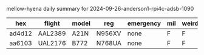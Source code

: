 mellow-hyena daily summary for 2024-09-26-anderson1-rpi4c-adsb-1090

|hex|flight|model|reg|emergency|mil|weirdo|
|--|--|--|--|--|--|--|
|ad4d12|AAL2389|A21N|N956XV|none|F|F|
|aa6103|UAL2176|B772|N768UA|none|F|F|

